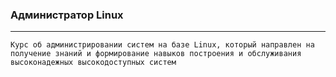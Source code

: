 ### Администратор Linux

---
`Курс об администрировании систем на базе Linux, который направлен на получение знаний и формирование навыков построения и обслуживания высоконадежных высокодоступных систем`
